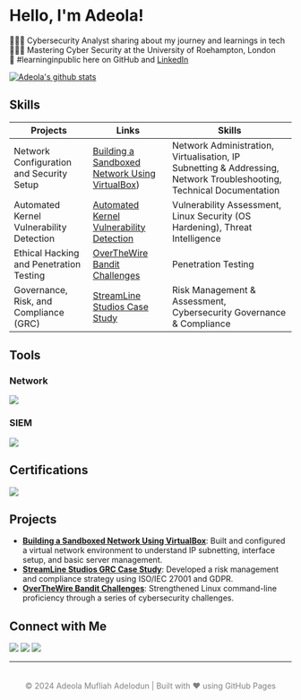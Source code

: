# Hello, I'm Adeola! 

👩🏻‍💻 Cybersecurity Analyst sharing about my journey and learnings in tech<br/>
👩🏻‍🎓 Mastering Cyber Security at the University of Roehampton, London<br/>
🌷 #learninginpublic here on GitHub and [LinkedIn](https://shorturl.at/YV2Cz)<br/>

<!-- 🎨 Making videos about Tech, Health, Lifestyle<br/> 
💭 Currently learning about ...!<br/> -->

<!-- I am passionate about leveraging technology to drive positive change. I am committed to developing expertise in Governance, Risk, and Compliance (GRC) and Digital Forensics and Incident Response (DFIR).

Through my academic studies and hands-on experience in cybersecurity, I have honed skills in risk management, network security, and ethical hacking. I am eager to contribute by implementing security solutions and protecting digital assets.

As a lifelong learner and advocate for knowledge sharing, I am equally driven by a desire to give back to the community and inspire others to thrive in the ever-evolving world of cybersecurity. -->


[![Adeola's github stats](https://github-readme-stats.vercel.app/api?username=bintMA&count_private=true&show_icons=true&theme=transparent&hide_rank=false)](https://github.com/anuraghazra/github-readme-stats)

## Skills

| **Projects**                                    | **Links**                                       | **Skills**                                    |
|-----------------------------------------------|-------------------------------------------------------------|-------------------------------------------------------------|
| Network Configuration and Security Setup     | [Building a Sandboxed Network Using VirtualBox](https://github.com/bintMA/building_a_sandboxed_network))   |Network Administration, Virtualisation, IP Subnetting & Addressing, Network Troubleshooting, Technical Documentation |
| Automated Kernel Vulnerability Detection      | [Automated Kernel Vulnerability Detection](https://github.com/) |Vulnerability Assessment, Linux Security (OS Hardening), Threat Intelligence |
| Ethical Hacking and Penetration Testing      | [OverTheWire Bandit Challenges](https://github.com/) |Penetration Testing |
| Governance, Risk, and Compliance (GRC)       | [StreamLine Studios Case Study](https://github.com/) | Risk Management & Assessment, Cybersecurity Governance & Compliance|


## Tools

### Network
<div>
    <img src="https://img.shields.io/badge/-Wireshark-1679A7?&style=for-the-badge&logo=Wireshark&logoColor=white" />
</div>


### SIEM
<div>
    <img src="https://img.shields.io/badge/-Splunk-000000?&style=for-the-badge&logo=Splunk&logoColor=white" />
</div>

## Certifications
<div>
    <img src="https://img.shields.io/badge/-LetsDefend_SOC_Path-00BFFF?&style=for-the-badge&logoColor=white" />
</div>

## Projects

- **[Building a Sandboxed Network Using VirtualBox](https://github.com/bintMA/building_a_sandboxed_network)**: Built and configured a virtual network environment to understand IP subnetting, interface setup, and basic server management.
- **[StreamLine Studios GRC Case Study](https://github.com/)**: Developed a risk management and compliance strategy using ISO/IEC 27001 and GDPR.
- **[OverTheWire Bandit Challenges](https://github.com/)**: Strengthened Linux command-line proficiency through a series of cybersecurity challenges.
## Connect with Me
<div>
    <a href="https://www.linkedin.com/in/adeola-mufliah-adelodun/" target="_blank"><img src="https://img.shields.io/badge/-LinkedIn-0072b1?&style=for-the-badge&logo=linkedin&logoColor=white" /></a>
    <a href="https://x.com/bintMA_" target="_blank"><img src="https://img.shields.io/badge/-X-000000?&style=for-the-badge&logo=X&logoColor=white" /></a>
    <a href="https://www.instagram.com/_bintma/" target="_blank"><img src="https://img.shields.io/badge/-Instagram-E4405F?&style=for-the-badge&logo=instagram&logoColor=white" /></a>
</div>

---
<footer style="text-align:center; padding:20px; font-size:14px; color:gray;">
  © 2024 Adeola Mufliah Adelodun | Built with ❤️ using GitHub Pages
</footer>
